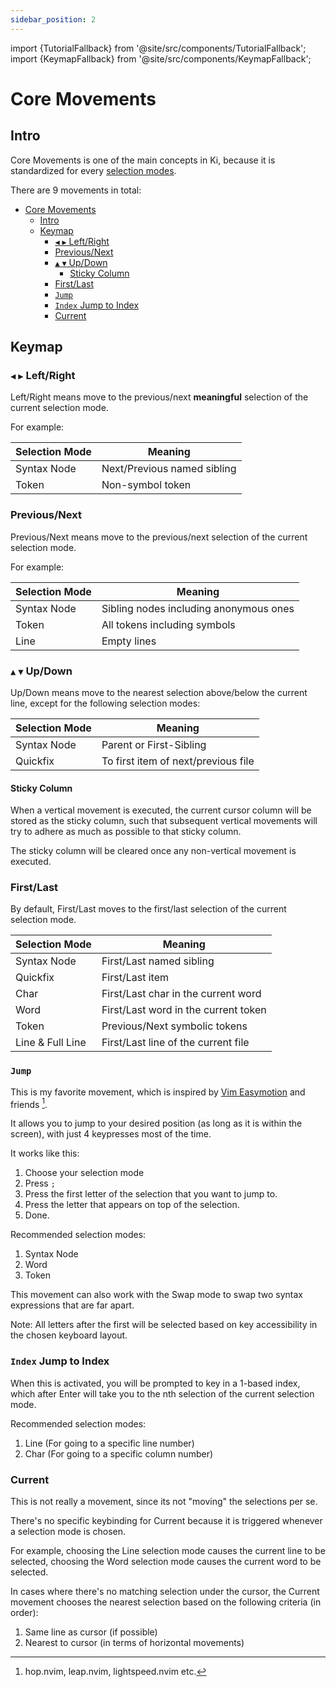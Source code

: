 ```yaml
---
sidebar_position: 2
---
```


import {TutorialFallback} from '@site/src/components/TutorialFallback';
import {KeymapFallback} from '@site/src/components/KeymapFallback';

# Core Movements

## Intro

Core Movements is one of the main concepts in Ki, because it is standardized for
every [selection modes](./selection-modes/index.md).

There are 9 movements in total:

- [Core Movements](#core-movements)
  - [Intro](#intro)
  - [Keymap](#keymap)
    - [`◀` `▶` Left/Right](#--leftright)
    - [Previous/Next](#previousnext)
    - [`▲` `▼` Up/Down](#--updown)
      - [Sticky Column](#sticky-column)
    - [First/Last](#firstlast)
    - [`Jump`](#jump)
    - [`Index` Jump to Index](#index-jump-to-index)
    - [Current](#current)

## Keymap

<KeymapFallback filename="Movements"/>

### `◀` `▶` Left/Right

Left/Right means move to the previous/next **meaningful** selection of the current selection mode.

For example:

| Selection Mode | Meaning                     |
| -------------- | --------------------------- |
| Syntax Node    | Next/Previous named sibling |
| Token          | Non-symbol token            |

### Previous/Next

Previous/Next means move to the previous/next selection of the current selection mode.

For example:

| Selection Mode | Meaning                                |
| -------------- | -------------------------------------- |
| Syntax Node    | Sibling nodes including anonymous ones |
| Token          | All tokens including symbols           |
| Line           | Empty lines                            |

### `▲` `▼` Up/Down

Up/Down means move to the nearest selection above/below the current line, except for
the following selection modes:

| Selection Mode | Meaning                             |
| -------------- | ----------------------------------- |
| Syntax Node    | Parent or First-Sibling             |
| Quickfix       | To first item of next/previous file |

#### Sticky Column

When a vertical movement is executed, the current cursor column will be stored as
the sticky column, such that subsequent vertical movements will try to adhere as much
as possible to that sticky column.

The sticky column will be cleared once any non-vertical movement is executed.

<TutorialFallback filename="sticky-column"/>

### First/Last

By default, First/Last moves to the first/last selection of the current selection mode.

| Selection Mode   | Meaning                              |
| ---------------- | ------------------------------------ |
| Syntax Node      | First/Last named sibling             |
| Quickfix         | First/Last item                      |
| Char             | First/Last char in the current word  |
| Word             | First/Last word in the current token |
| Token            | Previous/Next symbolic tokens        |
| Line & Full Line | First/Last line of the current file  |

### `Jump`

This is my favorite movement, which is inspired by [Vim Easymotion](https://github.com/easymotion/vim-easymotion) and friends [^1].

It allows you to jump to your desired position (as long as it is within the screen), with just 4 keypresses most of the time.

It works like this:

1. Choose your selection mode
1. Press `;`
1. Press the first letter of the selection that you want to jump to.
1. Press the letter that appears on top of the selection.
1. Done.

Recommended selection modes:

1. Syntax Node
1. Word
1. Token

This movement can also work with the Swap mode to swap two syntax expressions that are far apart.

[^1]: hop.nvim, leap.nvim, lightspeed.nvim etc.

<TutorialFallback filename="jump"/>

Note: All letters after the first will be selected based on key accessibility in the chosen keyboard layout.

### `Index` Jump to Index

When this is activated, you will be prompted to key in a 1-based index, which after Enter
will take you to the nth selection of the current selection mode.

Recommended selection modes:

1. Line (For going to a specific line number)
2. Char (For going to a specific column number)

### Current

This is not really a movement, since its not "moving" the selections per se.

There's no specific keybinding for Current because it is triggered whenever a
selection mode is chosen.

For example, choosing the Line selection mode causes the current line to be
selected, choosing the Word selection mode causes the current word to be selected.

In cases where there's no matching selection under the cursor, the Current movement chooses the nearest selection based on the following criteria (in order):

1. Same line as cursor (if possible)
2. Nearest to cursor (in terms of horizontal movements)
